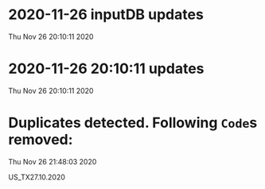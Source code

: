 
# 2020-11-26 inputDB updates 
 Thu Nov 26 20:10:11 2020 


# 2020-11-26 20:10:11 updates 
 Thu Nov 26 20:10:11 2020 


# Duplicates detected. Following `Code`s removed: 
 Thu Nov 26 21:48:03 2020 

US_TX27.10.2020